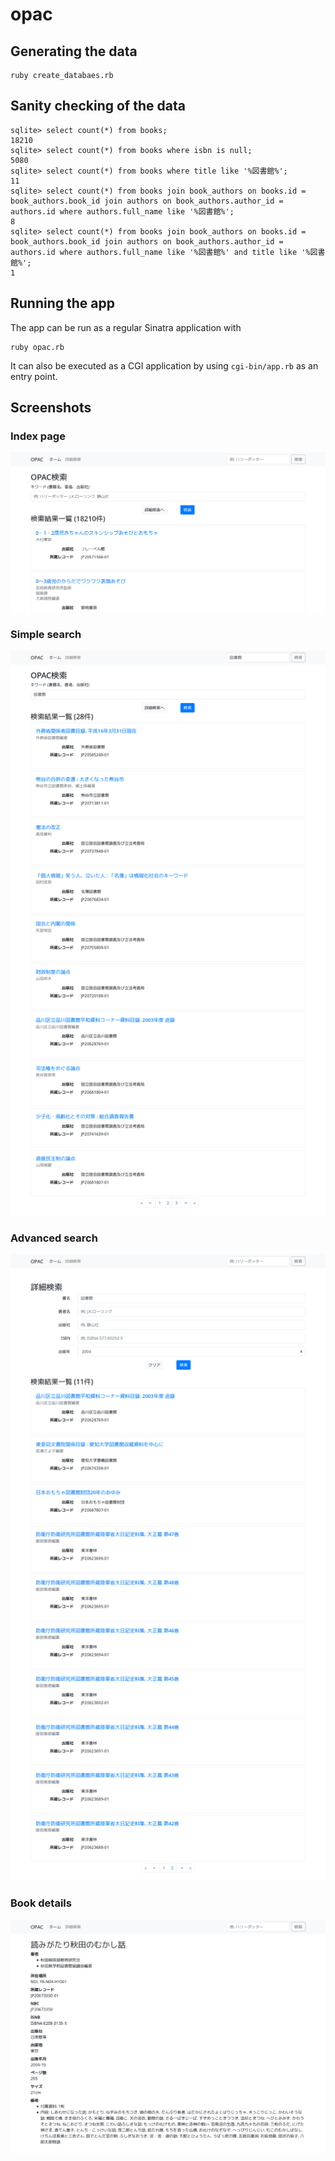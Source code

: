 # opac

## Generating the data

```
ruby create_databaes.rb
```

## Sanity checking of the data

```
sqlite> select count(*) from books;
18210
sqlite> select count(*) from books where isbn is null;
5080
sqlite> select count(*) from books where title like '%図書館%';
11
sqlite> select count(*) from books join book_authors on books.id = book_authors.book_id join authors on book_authors.author_id = authors.id where authors.full_name like '%図書館%';
8
sqlite> select count(*) from books join book_authors on books.id = book_authors.book_id join authors on book_authors.author_id = authors.id where authors.full_name like '%図書館%' and title like '%図書館%';
1
```

## Running the app

The app can be run as a regular Sinatra application with

```
ruby opac.rb
```

It can also be executed as a CGI application by using `cgi-bin/app.rb`
as an entry point.

## Screenshots

### Index page

![index](./screenshots/index.png)

### Simple search

![simple search](./screenshots/simple-search.png)

### Advanced search

![advanced search](./screenshots/advanced-search.png)

### Book details

![book details](./screenshots/details.png)
